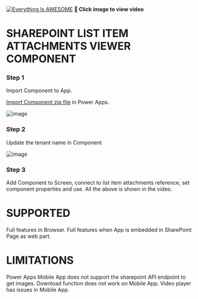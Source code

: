 
[![Everything Is AWESOME](http://img.youtube.com/vi/3dNeMVLZDHo/maxresdefault.jpg)](https://youtu.be/3dNeMVLZDHo "Attachments Viewer Component")
**🎥 Click image to view video**

# SHAREPOINT LIST ITEM ATTACHMENTS VIEWER COMPONENT

### Step 1
Import Component to App.

[Import Component zip file](https://github.com/rdorrani/PowerApps/blob/master/AttachmentsViewer/Attachments%20Viewer%20Component.msapp) in Power Apps. 

![image](https://user-images.githubusercontent.com/19437310/135476441-bf02c98b-6650-4019-af16-5f6e601e2f26.png)

### Step 2
Update the tenant name in Component

![image](https://user-images.githubusercontent.com/19437310/135476463-f6ebeb58-a4d0-4d92-8f5e-4d4940b067bd.png)

### Step 3
Add Component to Screen, connect to list item attachments reference, set component properties and use. 
All the above is shown in the video.

# SUPPORTED
Full features in Browser.
Full features when App is embedded in SharePoint Page as web part.

# LIMITATIONS
Power Apps Mobile App does not support the sharepoint API endpoint to get images.
Download function does not work on Mobile App.
Video player has issues in Mobile App.
